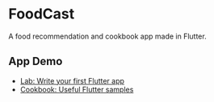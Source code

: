 # FoodCast

A food recommendation and cookbook app made in Flutter.

## App Demo

- [Lab: Write your first Flutter app](https://i.imgur.com/8EkO7ik.mp4)
- [Cookbook: Useful Flutter samples](https://flutter.dev/docs/cookbook)


